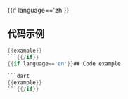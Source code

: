 {{if language=='zh'}}
## 代码示例

```dart
{{example}}
```{{/if}}
{{if language=='en'}}## Code example

```dart
{{example}}
```{{/if}}